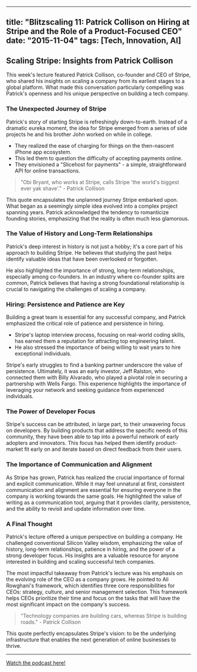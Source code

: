 
---
title: "Blitzscaling 11: Patrick Collison on Hiring at Stripe and the Role of a Product-Focused CEO"
date: "2015-11-04"
tags: [Tech, Innovation, AI]
---

## Scaling Stripe: Insights from Patrick Collison

This week's lecture featured Patrick Collison, co-founder and CEO of Stripe, who shared his insights on scaling a company from its earliest stages to a global platform. What made this conversation particularly compelling was Patrick's openness and his unique perspective on building a tech company. 

### The Unexpected Journey of Stripe

Patrick's story of starting Stripe is refreshingly down-to-earth. Instead of a dramatic eureka moment, the idea for Stripe emerged from a series of side projects he and his brother John worked on while in college. 

* They realized the ease of charging for things on the then-nascent iPhone app ecosystem.
* This led them to question the difficulty of accepting payments online.
* They envisioned a "Slicehost for payments" - a simple, straightforward API for online transactions.

> "Obi Bryant, who works at Stripe, calls Stripe 'the world's biggest ever yak shave'." - Patrick Collison

This quote encapsulates the unplanned journey Stripe embarked upon. What began as a seemingly simple idea evolved into a complex project spanning years. Patrick acknowledged the tendency to romanticize founding stories, emphasizing that the reality is often much less glamorous.

### The Value of History and Long-Term Relationships

Patrick's deep interest in history is not just a hobby; it's a core part of his approach to building Stripe. He believes that studying the past helps identify valuable ideas that have been overlooked or forgotten. 

He also highlighted the importance of strong, long-term relationships, especially among co-founders. In an industry where co-founder splits are common, Patrick believes that having a strong foundational relationship is crucial to navigating the challenges of scaling a company.

### Hiring: Persistence and Patience are Key

Building a great team is essential for any successful company, and Patrick emphasized the critical role of patience and persistence in hiring. 

* Stripe's laptop interview process, focusing on real-world coding skills, has earned them a reputation for attracting top engineering talent.
* He also stressed the importance of being willing to wait years to hire exceptional individuals.

Stripe's early struggles to find a banking partner underscore the value of persistence. Ultimately, it was an early investor, Jeff Ralston, who connected them with Billy Alvarado, who played a pivotal role in securing a partnership with Wells Fargo. This experience highlights the importance of leveraging your network and seeking guidance from experienced individuals.

### The Power of Developer Focus

Stripe's success can be attributed, in large part, to their unwavering focus on developers. By building products that address the specific needs of this community, they have been able to tap into a powerful network of early adopters and innovators. This focus has helped them identify product-market fit early on and iterate based on direct feedback from their users.

### The Importance of Communication and Alignment

As Stripe has grown, Patrick has realized the crucial importance of formal and explicit communication. While it may feel unnatural at first, consistent communication and alignment are essential for ensuring everyone in the company is working towards the same goals. He highlighted the value of writing as a communication tool, arguing that it provides clarity, persistence, and the ability to revisit and update information over time.

### A Final Thought

Patrick's lecture offered a unique perspective on building a company. He challenged conventional Silicon Valley wisdom, emphasizing the value of history, long-term relationships, patience in hiring, and the power of a strong developer focus. His insights are a valuable resource for anyone interested in building and scaling successful tech companies.

The most impactful takeaway from Patrick's lecture was his emphasis on the evolving role of the CEO as a company grows. He pointed to Ali Rowghani's framework, which identifies three core responsibilities for CEOs: strategy, culture, and senior management selection. This framework helps CEOs prioritize their time and focus on the tasks that will have the most significant impact on the company's success. 

> "Technology companies are building cars, whereas Stripe is building roads." - Patrick Collison 

This quote perfectly encapsulates Stripe's vision: to be the underlying infrastructure that enables the next generation of online businesses to thrive.

---
        




<a href="https://youtube.com/watch?v=qrDZhAxpKrQ" target="_blank">Watch the podcast here!</a>
